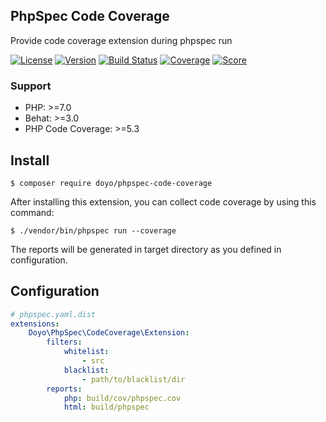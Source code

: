 PhpSpec Code Coverage
---
Provide code coverage extension during phpspec run

[![License][phpspec-license-badge]][phpspec-license]
[![Version][phpspec-version-badge]][phpspec-version]
[![Build Status][phpspec-travis-badge]][phpspec-travis]
[![Coverage][phpspec-cover-badge]][phpspec-cover]
[![Score][phpspec-score-badge]][phpspec-score]

[phpspec]:                   https://github.com/doyolabs/phpspec-code-coverage
[phpspec-license]:           https://github.com/doyolabs/phpspec-code-coverage/blob/master/LICENSE
[phpspec-license-badge]:     https://img.shields.io/packagist/l/doyo/phpspec-code-coverage.svg?style=flat-square
[phpspec-version]:           https://packagist.org/packages/doyo/phpspec-code-coverage
[phpspec-version-badge]:     https://img.shields.io/packagist/vpre/doyo/phpspec-code-coverage.svg?style=flat-square
[phpspec-travis]:            https://travis-ci.com/doyolabs/phpspec-code-coverage
[phpspec-travis-badge]:      https://img.shields.io/travis/com/doyolabs/phpspec-code-coverage/master.svg?style=flat-square
[phpspec-cover]:             https://coveralls.io/github/doyolabs/phpspec-code-coverage?branch=master
[phpspec-cover-badge]:       https://img.shields.io/coveralls/github/doyolabs/phpspec-code-coverage/master.svg?style=flat-square
[phpspec-score]:             https://scrutinizer-ci.com/g/doyolabs/phpspec-code-coverage/?branch=master
[phpspec-score-badge]:       https://img.shields.io/scrutinizer/quality/g/doyolabs/phpspec-code-coverage/master.svg?style=flat-square


### Support
*  PHP: >=7.0
*  Behat: >=3.0
*  PHP Code Coverage: >=5.3

Install
----
```shell
$ composer require doyo/phpspec-code-coverage
```
After installing this extension, you can collect code coverage by using this command:
```shell
$ ./vendor/bin/phpspec run --coverage
```
The reports will be generated in target directory as you defined in configuration.

Configuration
----
```yaml
# phpspec.yaml.dist
extensions:
    Doyo\PhpSpec\CodeCoverage\Extension:
        filters:
            whitelist:
                - src
            blacklist:
                - path/to/blacklist/dir
        reports:
            php: build/cov/phpspec.cov
            html: build/phpspec
```
